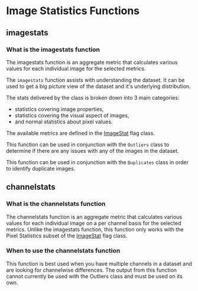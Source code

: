 # Image Statistics Functions

## imagestats

### What is the imagestats function

The imagestats function is an aggregate metric that calculates various values for each individual image for the selected metrics.  

The `imagestats` function assists with understanding the dataset.
It can be used to get a big picture view of the dataset and it's underlying distribution.

The stats delivered by the class is broken down into 3 main categories:
* statistics covering image properties,
* statistics covering the visual aspect of images,
* and normal statistics about pixel values.

The available metrics are defined in the [ImageStat](../reference/flags/imagestat.md) flag class.

This function can be used in conjunction with the `Outliers` class to determine if there are any issues with any of the images in the dataset.

This function can be used in conjunction with the `Duplicates` class in order to identify duplicate images.

## channelstats

### What is the channelstats function

The channelstats function is an aggregate metric that calculates various values for each individual image on a per channel basis for the selected metrics.
Unlike the imagestats function, this function only works with the Pixel Statistics subset of the [ImageStat](../reference/flags/imagestat) flag class.

### When to use the channelstats function

This function is best used when you have multiple channels in a dataset and are looking for channelwise differences.
The output from this function cannot currently be used with the Outliers class and must be used on its own.
